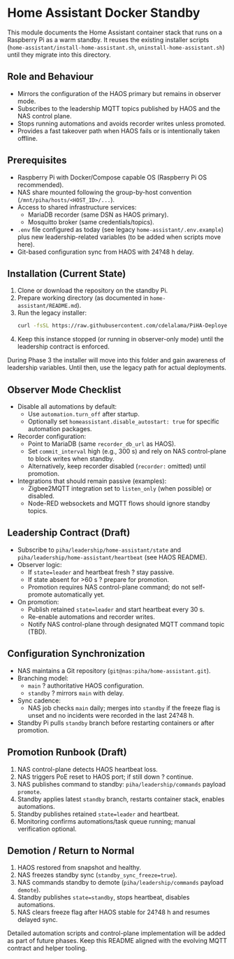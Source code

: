 # Home Assistant Docker Standby

This module documents the Home Assistant container stack that runs on a Raspberry Pi as a warm standby. It reuses the existing installer scripts (`home-assistant/install-home-assistant.sh`, `uninstall-home-assistant.sh`) until they migrate into this directory.

## Role and Behaviour
- Mirrors the configuration of the HAOS primary but remains in observer mode.
- Subscribes to the leadership MQTT topics published by HAOS and the NAS control plane.
- Stops running automations and avoids recorder writes unless promoted.
- Provides a fast takeover path when HAOS fails or is intentionally taken offline.

## Prerequisites
- Raspberry Pi with Docker/Compose capable OS (Raspberry Pi OS recommended).
- NAS share mounted following the group-by-host convention (`/mnt/piha/hosts/<HOST_ID>/...`).
- Access to shared infrastructure services:
  - MariaDB recorder (same DSN as HAOS primary).
  - Mosquitto broker (same credentials/topics).
- `.env` file configured as today (see legacy `home-assistant/.env.example`) plus new leadership-related variables (to be added when scripts move here).
- Git-based configuration sync from HAOS with 24?48 h delay.

## Installation (Current State)
1. Clone or download the repository on the standby Pi.
2. Prepare working directory (as documented in `home-assistant/README.md`).
3. Run the legacy installer:
   ```bash
   curl -fsSL https://raw.githubusercontent.com/cdelalama/PiHA-Deployer/main/home-assistant/install-home-assistant.sh | sudo bash
   ```
4. Keep this instance stopped (or running in observer-only mode) until the leadership contract is enforced.

During Phase 3 the installer will move into this folder and gain awareness of leadership variables. Until then, use the legacy path for actual deployments.

## Observer Mode Checklist
- Disable all automations by default:
  - Use `automation.turn_off` after startup.
  - Optionally set `homeassistant.disable_autostart: true` for specific automation packages.
- Recorder configuration:
  - Point to MariaDB (same `recorder_db_url` as HAOS).
  - Set `commit_interval` high (e.g., 300 s) and rely on NAS control-plane to block writes when standby.
  - Alternatively, keep recorder disabled (`recorder:` omitted) until promotion.
- Integrations that should remain passive (examples):
  - Zigbee2MQTT integration set to `listen_only` (when possible) or disabled.
  - Node-RED websockets and MQTT flows should ignore standby topics.

## Leadership Contract (Draft)
- Subscribe to `piha/leadership/home-assistant/state` and `piha/leadership/home-assistant/heartbeat` (see HAOS README).
- Observer logic:
  - If `state=leader` and heartbeat fresh ? stay passive.
  - If state absent for >60 s ? prepare for promotion.
  - Promotion requires NAS control-plane command; do not self-promote automatically yet.
- On promotion:
  - Publish retained `state=leader` and start heartbeat every 30 s.
  - Re-enable automations and recorder writes.
  - Notify NAS control-plane through designated MQTT command topic (TBD).

## Configuration Synchronization
- NAS maintains a Git repository (`git@nas:piha/home-assistant.git`).
- Branching model:
  - `main` ? authoritative HAOS configuration.
  - `standby` ? mirrors `main` with delay.
- Sync cadence:
  - NAS job checks `main` daily; merges into `standby` if the freeze flag is unset and no incidents were recorded in the last 24?48 h.
- Standby Pi pulls `standby` branch before restarting containers or after promotion.

## Promotion Runbook (Draft)
1. NAS control-plane detects HAOS heartbeat loss.
2. NAS triggers PoE reset to HAOS port; if still down ? continue.
3. NAS publishes command to standby: `piha/leadership/commands` payload `promote`.
4. Standby applies latest `standby` branch, restarts container stack, enables automations.
5. Standby publishes retained `state=leader` and heartbeat.
6. Monitoring confirms automations/task queue running; manual verification optional.

## Demotion / Return to Normal
1. HAOS restored from snapshot and healthy.
2. NAS freezes standby sync (`standby_sync_freeze=true`).
3. NAS commands standby to demote (`piha/leadership/commands` payload `demote`).
4. Standby publishes `state=standby`, stops heartbeat, disables automations.
5. NAS clears freeze flag after HAOS stable for 24?48 h and resumes delayed sync.

Detailed automation scripts and control-plane implementation will be added as part of future phases. Keep this README aligned with the evolving MQTT contract and helper tooling.
